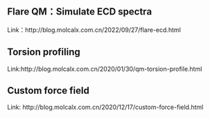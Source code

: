 <h2>Flare QM：Simulate ECD spectra</h2>
<p>Link：http://blog.molcalx.com.cn/2022/09/27/flare-ecd.html</p>

<h2>Torsion profiling</h2>
<p>Link:http://blog.molcalx.com.cn/2020/01/30/qm-torsion-profile.html</p>

<h2>Custom force field</h2>
<p>Link: http://blog.molcalx.com.cn/2020/12/17/custom-force-field.html</p>

